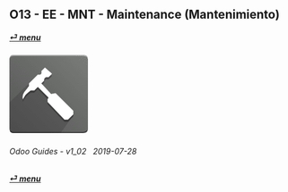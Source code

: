 ## O13 - EE - MNT - Maintenance (Mantenimiento)
#### [_&#x23CE; menu_](/en-uk/o13/ee/en-uk-o13-ee-guides-menu.md)  
### ![mnt](/doc/img/maintenance.png)
	
###### Odoo Guides - v1_02 &nbsp; 2019-07-28  
**[_&#x23CE; menu_](/en-uk/o13/ee/en-uk-o13-ee-guides-menu.md)**  
